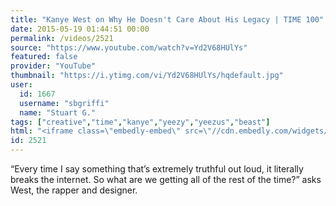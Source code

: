 ```yaml
---
title: "Kanye West on Why He Doesn't Care About His Legacy | TIME 100"
date: 2015-05-19 01:44:51 00:00
permalink: /videos/2521
source: "https://www.youtube.com/watch?v=Yd2V68HUlYs"
featured: false
provider: "YouTube"
thumbnail: "https://i.ytimg.com/vi/Yd2V68HUlYs/hqdefault.jpg"
user:
  id: 1667
  username: "sbgriffi"
  name: "Stuart G."
tags: ["creative","time","kanye","yeezy","yeezus","beast"]
html: "<iframe class=\"embedly-embed\" src=\"//cdn.embedly.com/widgets/media.html?src=https%3A%2F%2Fwww.youtube.com%2Fembed%2FYd2V68HUlYs%3Fwmode%3Dtransparent%26feature%3Doembed&wmode=transparent&url=https%3A%2F%2Fwww.youtube.com%2Fwatch%3Fv%3DYd2V68HUlYs&image=https%3A%2F%2Fi.ytimg.com%2Fvi%2FYd2V68HUlYs%2Fhqdefault.jpg&key=daaebf4d9cdd46779200162d0ca86e20&type=text%2Fhtml&schema=youtube\" width=\"854\" height=\"480\" scrolling=\"no\" frameborder=\"0\" allowfullscreen></iframe>"
id: 2521
---
```


“Every time I say something that’s extremely truthful out loud, it literally breaks the internet. So what are we getting all of the rest of the time?” asks West, the rapper and designer.